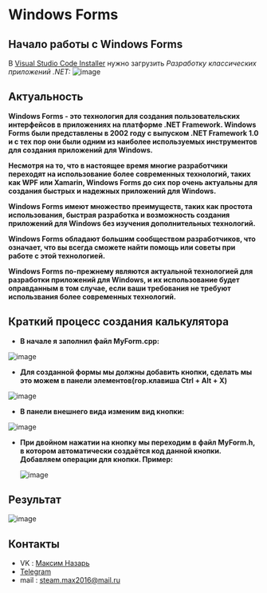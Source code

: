 # Windows Forms
## Начало работы с Windows Forms
В <a href="https://visualstudio.microsoft.com/ru/vs/">Visual Studio Code Installer</a> нужно загрузить *Разработку классических приложений .NET:*
![image](https://github.com/CarbonProg/WinForms_Project/assets/133951431/e6ce6118-810c-44cb-9ce0-ef6e578b6663)

## Актуальность
**Windows Forms - это технология для создания пользовательских интерфейсов в приложениях на платформе .NET Framework. Windows Forms были представлены в 2002 году с выпуском .NET Framework 1.0 и с тех пор они были одним из наиболее используемых инструментов для создания приложений для Windows.**

**Несмотря на то, что в настоящее время многие разработчики переходят на использование более современных технологий, таких как WPF или Xamarin, Windows Forms до сих пор очень актуальны для создания быстрых и надежных приложений для Windows.**

**Windows Forms имеют множество преимуществ, таких как простота использования, быстрая разработка и возможность создания приложений для Windows без изучения дополнительных технологий.**

**Windows Forms обладают большим сообществом разработчиков, что означает, что вы всегда сможете найти помощь или советы при работе с этой технологией.**

**Windows Forms по-прежнему являются актуальной технологией для разработки приложений для Windows, и их использование будет оправданным в том случае, если ваши требования не требуют использвания более современных технологий.**
## Краткий процесс создания калькулятора
- **В начале я заполнил файл MyForm.cpp:**

![image](https://github.com/CarbonProg/WinForms_Project/assets/133951431/4ff0ccbe-0754-4fb9-8d64-0b2114cd9d56)

- **Для созданной формы мы должны добавить кнопки, сделать мы это можем в панели элементов(гор.клавиша Ctrl + Alt + X)**

![image](https://github.com/CarbonProg/WinForms_Project/assets/133951431/47811d01-6686-43ad-9125-7af58cff9e27)

- **В панели внешнего вида изменим вид кнопки:**

![image](https://github.com/CarbonProg/WinForms_Project/assets/133951431/aaa34a1c-4d8a-47de-985b-81c993974597)

- **При двойном нажатии на кнопку мы переходим в файл MyForm.h, в котором автоматически создаётся код данной кнопки. Добавляем операции для кнопки. Пример:**

  ![image](https://github.com/CarbonProg/WinForms_Project/assets/133951431/ec36e98d-44d4-417a-bc9b-06f2bb25af66)

## Результат

![image](https://github.com/CarbonProg/WinForms_Project/assets/133951431/4d5bc402-addf-479a-861c-88f0b579b85d)


## Контакты
- VK : [Максим Назарь](https://vk.com/ravecarbon)
- [Telegram](https://t.me/Carbon228)
- mail : steam.max2016@mail.ru
